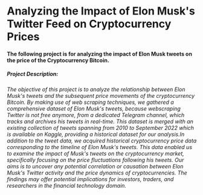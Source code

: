 # Analyzing the Impact of Elon Musk's Twitter Feed on Cryptocurrency Prices

#### The following project is for analyzing the impact of Elon Musk tweets on the price of the Cryptocurrency Bitcoin.

##### Project Description:
###### The objective of this project is to analyze the relationship between Elon Musk's tweets and the subsequent price movements of the cryptocurrency Bitcoin. By making use of web scraping techniques, we gathered a comprehensive dataset of Elon Musk's tweets, because webscraping Twitter is not free anymore, from a dedicated Telegram channel, which tracks and archives his tweets in real-time. This dataset is merged with an existing collection of tweets spanning from 2010 to September 2022 which is available on Kaggle, providing a historical dataset for our analysis.In addition to the tweet data, we acquired historical cryptocurrency price data corresponding to the timeline of Elon Musk's tweets. This data enabled us to examine the impact of Musk's tweets on the cryptocurrency market, specifically focusing on the price fluctuations following his tweets. Our aims is to uncover any potential correlation or causation between Elon Musk's Twitter activity and the price dynamics of cryptocurrencies. The findings may offer potential implications for investors, traders, and researchers in the financial technology domain.

